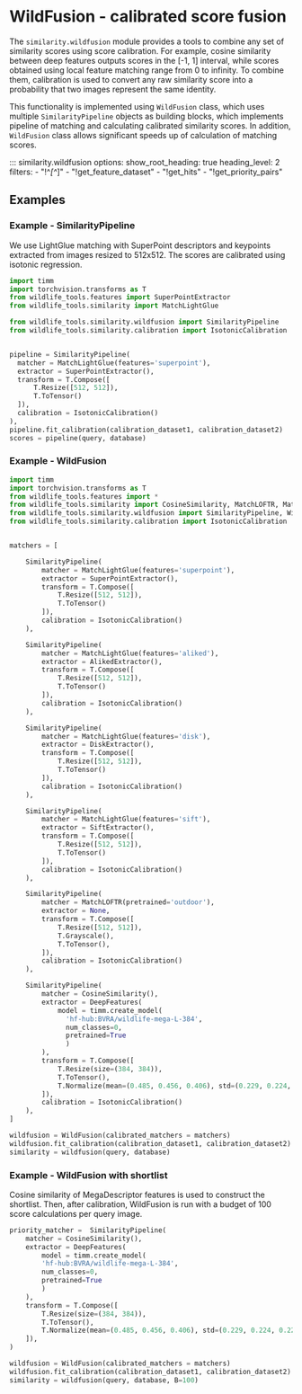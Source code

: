 # WildFusion - calibrated score fusion

The `similarity.wildfusion` module provides a tools to combine any set of similarity scores using score calibration. For example, cosine similarity between deep features outputs scores in the [-1, 1] interval, while scores obtained using local feature matching range from 0 to infinity. To combine them, calibration is used to convert any raw similarity score into a probability that two images represent the same identity.

This functionality is implemented using `WildFusion` class, which uses multiple `SimilarityPipeline` objects as building blocks, which implements pipeline of matching and calculating calibrated similarity scores. In addition, `WildFusion` class allows significant speeds up of calculation of matching scores.


::: similarity.wildfusion
    options:
      show_root_heading: true
      heading_level: 2
      filters:
        - "!^_[^_]"
        - "!get_feature_dataset"
        - "!get_hits"
        - "!get_priority_pairs"



## Examples
### Example - SimilarityPipeline

We use LightGlue matching with SuperPoint descriptors and keypoints extracted from images resized to
 512x512. The scores are calibrated using isotonic regression.

```Python
import timm
import torchvision.transforms as T
from wildlife_tools.features import SuperPointExtractor
from wildlife_tools.similarity import MatchLightGlue

from wildlife_tools.similarity.wildfusion import SimilarityPipeline
from wildlife_tools.similarity.calibration import IsotonicCalibration


pipeline = SimilarityPipeline(
  matcher = MatchLightGlue(features='superpoint'),
  extractor = SuperPointExtractor(),
  transform = T.Compose([
      T.Resize([512, 512]),
      T.ToTensor()
  ]),
  calibration = IsotonicCalibration()
),
pipeline.fit_calibration(calibration_dataset1, calibration_dataset2)
scores = pipeline(query, database)
```




### Example - WildFusion


```python
import timm
import torchvision.transforms as T
from wildlife_tools.features import *
from wildlife_tools.similarity import CosineSimilarity, MatchLOFTR, MatchLightGlue
from wildlife_tools.similarity.wildfusion import SimilarityPipeline, WildFusion
from wildlife_tools.similarity.calibration import IsotonicCalibration


matchers = [

    SimilarityPipeline(
        matcher = MatchLightGlue(features='superpoint'),
        extractor = SuperPointExtractor(),
        transform = T.Compose([
            T.Resize([512, 512]),
            T.ToTensor()
        ]),
        calibration = IsotonicCalibration()
    ),

    SimilarityPipeline(
        matcher = MatchLightGlue(features='aliked'),
        extractor = AlikedExtractor(),
        transform = T.Compose([
            T.Resize([512, 512]),
            T.ToTensor()
        ]),
        calibration = IsotonicCalibration()
    ),

    SimilarityPipeline(
        matcher = MatchLightGlue(features='disk'),
        extractor = DiskExtractor(),
        transform = T.Compose([
            T.Resize([512, 512]),
            T.ToTensor()
        ]),
        calibration = IsotonicCalibration()
    ),

    SimilarityPipeline(
        matcher = MatchLightGlue(features='sift'),
        extractor = SiftExtractor(),
        transform = T.Compose([
            T.Resize([512, 512]),
            T.ToTensor()
        ]),
        calibration = IsotonicCalibration()
    ),

    SimilarityPipeline(
        matcher = MatchLOFTR(pretrained='outdoor'),
        extractor = None,
        transform = T.Compose([
            T.Resize([512, 512]),
            T.Grayscale(),
            T.ToTensor(),
        ]),
        calibration = IsotonicCalibration()
    ),

    SimilarityPipeline(
        matcher = CosineSimilarity(),
        extractor = DeepFeatures(
            model = timm.create_model(
              'hf-hub:BVRA/wildlife-mega-L-384',
              num_classes=0,
              pretrained=True
              )
        ),
        transform = T.Compose([
            T.Resize(size=(384, 384)),
            T.ToTensor(),
            T.Normalize(mean=(0.485, 0.456, 0.406), std=(0.229, 0.224, 0.225)),
        ]),
        calibration = IsotonicCalibration()
    ),
]

wildfusion = WildFusion(calibrated_matchers = matchers)
wildfusion.fit_calibration(calibration_dataset1, calibration_dataset2)
similarity = wildfusion(query, database)
```




### Example - WildFusion with shortlist
Cosine similarity of MegaDescriptor features is used to construct the shortlist. Then, after 
calibration, WildFusion is run with a budget of 100 score calculations per query image.


```python
priority_matcher =  SimilarityPipeline(
    matcher = CosineSimilarity(),
    extractor = DeepFeatures(
        model = timm.create_model(
        'hf-hub:BVRA/wildlife-mega-L-384',
        num_classes=0,
        pretrained=True
        )
    ),
    transform = T.Compose([
        T.Resize(size=(384, 384)),
        T.ToTensor(),
        T.Normalize(mean=(0.485, 0.456, 0.406), std=(0.229, 0.224, 0.225)),
    ]),
)

wildfusion = WildFusion(calibrated_matchers = matchers)
wildfusion.fit_calibration(calibration_dataset1, calibration_dataset2)
similarity = wildfusion(query, database, B=100)

```


